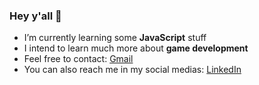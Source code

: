 ### Hey y'all 👋

* I’m currently learning some **JavaScript** stuff
* I intend to learn much more about **game development**
* Feel free to contact: 
[Gmail](gabrielalves.ifpb@gmail.com)
* You can also reach me in my social medias:
[LinkedIn](www.linkedin.com/in/gabriel-alves-sls2020)
